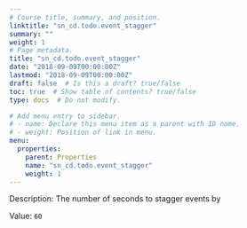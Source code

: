 ```yaml
---
# Course title, summary, and position.
linktitle: "sn_cd.todo.event_stagger"
summary: ""
weight: 1
# Page metadata.
title: "sn_cd.todo.event_stagger"
date: "2018-09-09T00:00:00Z"
lastmod: "2018-09-09T00:00:00Z"
draft: false  # Is this a draft? true/false
toc: true  # Show table of contents? true/false
type: docs  # Do not modify.

# Add menu entry to sidebar.
# - name: Declare this menu item as a parent with ID name.
# - weight: Position of link in menu.
menu:
  properties:
    parent: Properties
    name: "sn_cd.todo.event_stagger"
    weight: 1
---
```


Description: The number of seconds to stagger events by


Value: `60`
